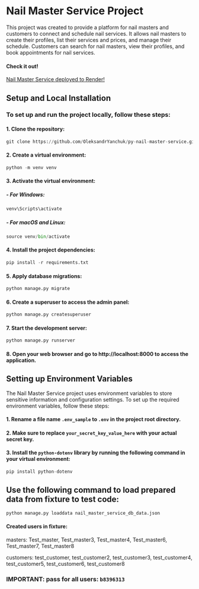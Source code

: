 # Nail Master Service Project

This project was created to provide a platform for nail masters and customers to connect and schedule nail services. It allows nail masters to create their profiles, list their services and prices, and manage their schedule. Customers can search for nail masters, view their profiles, and book appointments for nail services.

#### Check it out!
[Nail Master Service deployed to Render!](https://nail-master-service.onrender.com)

## Setup and Local Installation

### To set up and run the project locally, follow these steps:

#### 1.  Clone the repository:

```python
git clone https://github.com/OleksandrYanchuk/py-nail-master-service.git
```
#### 2. Create a virtual environment:
```python
python -m venv venv
```
#### 3. Activate the virtual environment:
   
##### - For Windows:
```python
venv\Scripts\activate
```
##### -	For macOS and Linux:
```python
source venv/bin/activate
```
#### 4. Install the project dependencies:
```python
pip install -r requirements.txt
```
#### 5. Apply database migrations:
```python
python manage.py migrate
```
#### 6. Create a superuser to access the admin panel:
```python
python manage.py createsuperuser
```
#### 7. Start the development server:
```python
python manage.py runserver
```
#### 8. Open your web browser and go to http://localhost:8000 to access the application.

## Setting up Environment Variables

The Nail Master Service project uses environment variables to store sensitive information and configuration settings. To set up the required environment variables, follow these steps:

#### 1. Rename a file name `.env_sample` to `.env` in the project root directory.

#### 2. Make sure to replace `your_secret_key_value_here` with your actual secret key.

#### 3. Install the `python-dotenv` library by running the following command in your virtual environment:
```python
pip install python-dotenv
```
## Use the following command to load prepared data from fixture to test code:
```python
python manage.py loaddata nail_master_service_db_data.json
```
#### Created users in fixture:

masters: Test_master, Test_master3, Test_master4, Test_master6, Test_master7, Test_master8

customers: test_customer, test_customer2, test_customer3, test_customer4, test_customer5, test_customer6, test_customer8

### IMPORTANT: pass for all users: `b8396313`
